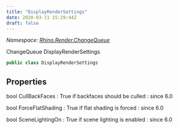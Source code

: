 ```yaml
---
title: "DisplayRenderSettings"
date: 2020-03-11 15:29:44Z
draft: false
---
```


*Namespace: [Rhino.Render.ChangeQueue](../)*

ChangeQueue DisplayRenderSettings
```cs
public class DisplayRenderSettings
```
## Properties

bool CullBackFaces
: True if backfaces should be culled
: since 6.0

bool ForceFlatShading
: True if flat shading is forced
: since 6.0

bool SceneLightingOn
: True if scene lighting is enabled
: since 6.0
